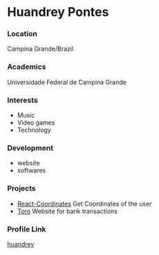 # Huandrey Pontes

### Location

Campina Grande/Brazil

### Academics

Universidade Federal de Campina Grande

### Interests

- Music
- Video games
- Technology

### Development

- website
- softwares

### Projects

- [React-Coordinates](https://github.com/huandrey/coordinates.frontend.git) Get Coordinates of the user 
- [Toro](https://github.com/huandrey/desafio-toro-frontend) Website for bank transactions

### Profile Link

[huandrey](https://github.com/huandrey)
